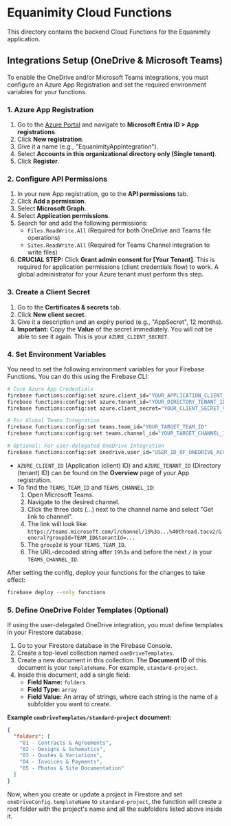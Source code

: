 # Equanimity Cloud Functions

This directory contains the backend Cloud Functions for the Equanimity application.

## Integrations Setup (OneDrive & Microsoft Teams)

To enable the OneDrive and/or Microsoft Teams integrations, you must configure an Azure App Registration and set the required environment variables for your functions.

### 1. Azure App Registration

1.  Go to the [Azure Portal](https://portal.azure.com/) and navigate to **Microsoft Entra ID > App registrations**.
2.  Click **New registration**.
3.  Give it a name (e.g., "EquanimityAppIntegration").
4.  Select **Accounts in this organizational directory only (Single tenant)**.
5.  Click **Register**.

### 2. Configure API Permissions

1.  In your new App registration, go to the **API permissions** tab.
2.  Click **Add a permission**.
3.  Select **Microsoft Graph**.
4.  Select **Application permissions**.
5.  Search for and add the following permissions:
    *   `Files.ReadWrite.All` (Required for both OneDrive and Teams file operations)
    *   `Sites.ReadWrite.All` (Required for Teams Channel integration to write files)
6.  **CRUCIAL STEP:** Click **Grant admin consent for [Your Tenant]**. This is required for application permissions (client credentials flow) to work. A global administrator for your Azure tenant must perform this step.

### 3. Create a Client Secret

1.  Go to the **Certificates & secrets** tab.
2.  Click **New client secret**.
3.  Give it a description and an expiry period (e.g., "AppSecret", 12 months).
4.  **Important:** Copy the **Value** of the secret immediately. You will not be able to see it again. This is your `AZURE_CLIENT_SECRET`.

### 4. Set Environment Variables

You need to set the following environment variables for your Firebase Functions. You can do this using the Firebase CLI:

```bash
# Core Azure App Credentials
firebase functions:config:set azure.client_id="YOUR_APPLICATION_CLIENT_ID"
firebase functions:config:set azure.tenant_id="YOUR_DIRECTORY_TENANT_ID"
firebase functions:config:set azure.client_secret="YOUR_CLIENT_SECRET_VALUE"

# For Global Teams Integration
firebase functions:config:set teams.team_id="YOUR_TARGET_TEAM_ID"
firebase functions:config:g:set teams.channel_id="YOUR_TARGET_CHANNEL_ID"

# Optional: For user-delegated OneDrive Integration
firebase functions:config:set onedrive.user_id="USER_ID_OF_ONEDRIVE_ACCOUNT"
```

*   `AZURE_CLIENT_ID` (Application (client) ID) and `AZURE_TENANT_ID` (Directory (tenant) ID) can be found on the **Overview** page of your App registration.
*   To find the `TEAMS_TEAM_ID` and `TEAMS_CHANNEL_ID`:
    1.  Open Microsoft Teams.
    2.  Navigate to the desired channel.
    3.  Click the three dots (...) next to the channel name and select "Get link to channel".
    4.  The link will look like: `https://teams.microsoft.com/l/channel/19%3a...%40thread.tacv2/General?groupId=TEAM_ID&tenantId=...`
    5.  The `groupId` is your `TEAMS_TEAM_ID`.
    6.  The URL-decoded string after `19%3a` and before the next `/` is your `TEAMS_CHANNEL_ID`.

After setting the config, deploy your functions for the changes to take effect:

```bash
firebase deploy --only functions
```

### 5. Define OneDrive Folder Templates (Optional)

If using the user-delegated OneDrive integration, you must define templates in your Firestore database.

1.  Go to your Firestore database in the Firebase Console.
2.  Create a top-level collection named `oneDriveTemplates`.
3.  Create a new document in this collection. The **Document ID** of this document is your `templateName`. For example, `standard-project`.
4.  Inside this document, add a single field:
    *   **Field Name:** `folders`
    *   **Field Type:** `array`
    *   **Field Value:** An array of strings, where each string is the name of a subfolder you want to create.

**Example `oneDriveTemplates/standard-project` document:**

```json
{
  "folders": [
    "01 - Contracts & Agreements",
    "02 - Designs & Schematics",
    "03 - Quotes & Variations",
    "04 - Invoices & Payments",
    "05 - Photos & Site Documentation"
  ]
}
```

Now, when you create or update a project in Firestore and set `oneDriveConfig.templateName` to `standard-project`, the function will create a root folder with the project's name and all the subfolders listed above inside it.
